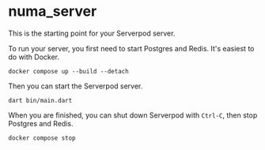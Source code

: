 # numa_server

This is the starting point for your Serverpod server.

To run your server, you first need to start Postgres and Redis. It's easiest to do with Docker.

    docker compose up --build --detach

Then you can start the Serverpod server.

    dart bin/main.dart

When you are finished, you can shut down Serverpod with `Ctrl-C`, then stop Postgres and Redis.

    docker compose stop
